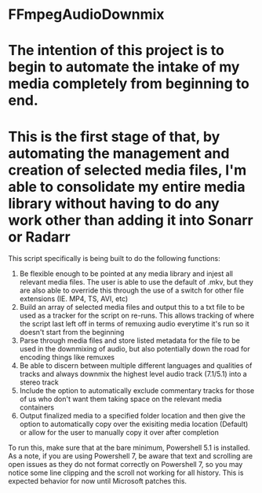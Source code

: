 # FFmpegAudioDownmix
# The intention of this project is to begin to automate the intake of my media completely from beginning to end.
# This is the first stage of that, by automating the management and creation of selected media files, I'm able to consolidate my entire media library without having to do any work other than adding it into Sonarr or Radarr

This script specifically is being built to do the following functions:
1. Be flexible enough to be pointed at any media library and injest all relevant media files. The user is able to use the default of .mkv, but they are also able to override this through the use of a switch for other file extensions (IE. MP4, TS, AVI, etc)
2. Build an array of selected media files and output this to a txt file to be used as a tracker for the script on re-runs. This allows tracking of where the script last left off in terms of remuxing audio everytime it's run so it doesn't start from the beginning
3. Parse through media files and store listed metadata for the file to be used in the downmixing of audio, but also potentially down the road for encoding things like remuxes
4. Be able to discern between multiple different languages and qualities of tracks and always downmix the highest level audio track (7.1/5.1) into a stereo track
5. Include the option to automatically exclude commentary tracks for those of us who don't want them taking space on the relevant media containers
6. Output finalized media to a specified folder location and then give the option to automatically copy over the exisiting media location (Default) or allow for the user to manually copy it over after completion

To run this, make sure that at the bare minimum, Powershell 5.1 is installed. As a note, if you are using Powershell 7, be aware that text and scrolling are open issues as they do not format correctly on Powershell 7, so you may notice some line clipping and the scroll not working for all history. This is expected behavior for now until Microsoft patches this.

